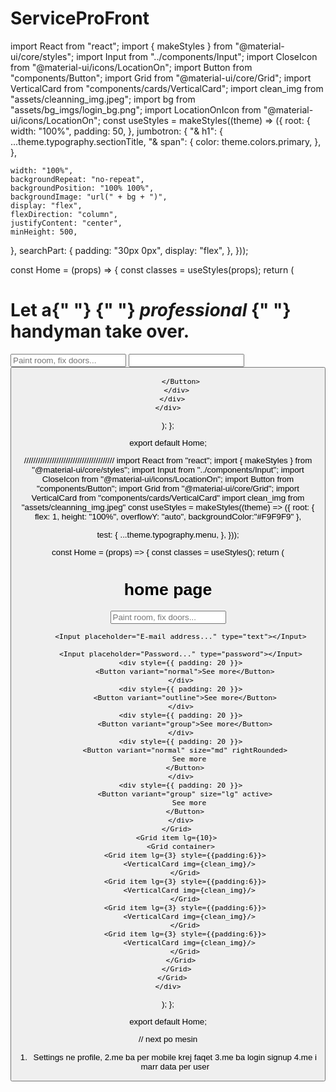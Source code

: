 # ServiceProFront

import React from "react";
import { makeStyles } from "@material-ui/core/styles";
import Input from "../components/Input";
import CloseIcon from "@material-ui/icons/LocationOn";
import Button from "components/Button";
import Grid from "@material-ui/core/Grid";
import VerticalCard from "components/cards/VerticalCard";
import clean_img from "assets/cleanning_img.jpeg";
import bg from "assets/bg_imgs/login_bg.png";
import LocationOnIcon from "@material-ui/icons/LocationOn";
const useStyles = makeStyles((theme) => ({
  root: {
    width: "100%",
    padding: 50,
  },
  jumbotron: {
    "& h1": {
      ...theme.typography.sectionTitle,
      "& span": {
        color: theme.colors.primary,
      },
    },

    width: "100%",
    backgroundRepeat: "no-repeat",
    backgroundPosition: "100% 100%",
    backgroundImage: "url(" + bg + ")",
    display: "flex",
    flexDirection: "column",
    justifyContent: "center",
    minHeight: 500,
  },
  searchPart: {
    padding: "30px 0px",
    display: "flex",
  },
}));

const Home = (props) => {
  const classes = useStyles(props);
  return (
    <div className={classes.root}>
      <div className={classes.jumbotron}>
        <h1>
          Let a{" "}
          <span>
            {" "}
            <i>professional</i>
          </span>{" "}
          <br /> handyman take over.
        </h1>
        <div className={classes.searchPart}>
      <Input
            placeholder="Paint room, fix doors..."
            type="text"
            styleType="leftRounded"
          >
            <CloseIcon></CloseIcon>
          </Input>
          <Input styleType="leftRounded">
            <LocationOnIcon />
          </Input>
          <Button>
            
          </Button>
        </div>
      </div>
    </div>
  );
};

export default Home;


///////////////////////////////////////
import React from "react";
import { makeStyles } from "@material-ui/core/styles";
import Input from "../components/Input";
import CloseIcon from "@material-ui/icons/LocationOn";
import Button from "components/Button";
import Grid from "@material-ui/core/Grid";
import VerticalCard from "components/cards/VerticalCard"
import clean_img from "assets/cleanning_img.jpeg"
const useStyles = makeStyles((theme) => ({
  root: {
    flex: 1,
    height: "100%",
    overflowY: "auto",
    backgroundColor:"#F9F9F9"
  },

  test: {
    ...theme.typography.menu,
  },
}));

const Home = (props) => {
  const classes = useStyles();
  return (
    <div className={classes.root}>
      <h1 className={classes.test}>home page</h1>
      <Grid container>
        <Grid item lg={2}>
          <Input
            placeholder="Paint room, fix doors..."
            type="text"
            styleType="leftRounded"
          >
            <CloseIcon></CloseIcon>
          </Input>

          <Input placeholder="E-mail address..." type="text"></Input>

          <Input placeholder="Password..." type="password"></Input>
          <div style={{ padding: 20 }}>
            <Button variant="normal">See more</Button>
          </div>
          <div style={{ padding: 20 }}>
            <Button variant="outline">See more</Button>
          </div>
          <div style={{ padding: 20 }}>
            <Button variant="group">See more</Button>
          </div>
          <div style={{ padding: 20 }}>
            <Button variant="normal" size="md" rightRounded>
              See more
            </Button>
          </div>
          <div style={{ padding: 20 }}>
            <Button variant="group" size="lg" active>
              See more
            </Button>
          </div>
        </Grid>
        <Grid item lg={10}>
          <Grid container>
            <Grid item lg={3} style={{padding:6}}>
              <VerticalCard img={clean_img}/>
            </Grid>
            <Grid item lg={3} style={{padding:6}}>
              <VerticalCard img={clean_img}/>
            </Grid>
            <Grid item lg={3} style={{padding:6}}>
              <VerticalCard img={clean_img}/>
            </Grid>
            <Grid item lg={3} style={{padding:6}}>
              <VerticalCard img={clean_img}/>
            </Grid>
          </Grid>
        </Grid>
      </Grid>
    </div>
  );
};

export default Home;



//
next po mesin 
1. Settings ne profile,
2.me ba per mobile krej faqet
3.me ba login signup 
4.me i marr data per user

